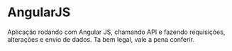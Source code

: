 # AngularJS
Aplicação rodando com Angular JS, chamando API e fazendo requisições, alterações e envio de dados. Ta bem legal, vale a pena conferir.
